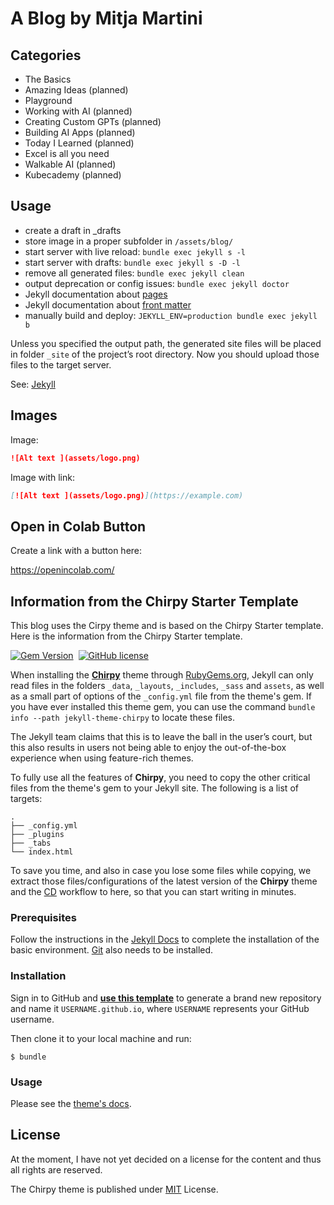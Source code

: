 # A Blog by Mitja Martini

## Categories

- The Basics
- Amazing Ideas (planned)
- Playground
- Working with AI (planned)
- Creating Custom GPTs (planned)
- Building AI Apps (planned)
- Today I Learned (planned)
- Excel is all you need
- Walkable AI (planned)
- Kubecademy (planned)

## Usage

- create a draft in _drafts
- store image in a proper subfolder in `/assets/blog/`
- start server with live reload: `bundle exec jekyll s -l`
- start server with drafts: `bundle exec jekyll s -D -l`
- remove all generated files: `bundle exec jekyll clean`
- output deprecation or config issues: `bundle exec jekyll doctor`
- Jekyll documentation about [pages](https://jekyllrb.com/docs/pages/)
- Jekyll documentation about [front matter](https://jekyllrb.com/docs/front-matter/)
- manually build and deploy: `JEKYLL_ENV=production bundle exec jekyll b`

Unless you specified the output path, the generated site files will be placed in folder `_site` of the project’s root directory. Now you should upload those files to the target server.

See: [Jekyll](https://jekyllrb.com)

## Images

Image:

```markdown
![Alt text ](assets/logo.png)
```

Image with link:

```markdown
[![Alt text ](assets/logo.png)](https://example.com)
```

## Open in Colab Button

Create a link with a button here:

https://openincolab.com/

## Information from the Chirpy Starter Template

This blog uses the Cirpy theme and is based on the Chirpy Starter template. Here is the information from the Chirpy Starter template.

[![Gem Version](https://img.shields.io/gem/v/jekyll-theme-chirpy)][gem]&nbsp;
[![GitHub license](https://img.shields.io/github/license/cotes2020/chirpy-starter.svg?color=blue)][mit]

When installing the [**Chirpy**][chirpy] theme through [RubyGems.org][gem], Jekyll can only read files in the folders
`_data`, `_layouts`, `_includes`, `_sass` and `assets`, as well as a small part of options of the `_config.yml` file
from the theme's gem. If you have ever installed this theme gem, you can use the command
`bundle info --path jekyll-theme-chirpy` to locate these files.

The Jekyll team claims that this is to leave the ball in the user’s court, but this also results in users not being
able to enjoy the out-of-the-box experience when using feature-rich themes.

To fully use all the features of **Chirpy**, you need to copy the other critical files from the theme's gem to your
Jekyll site. The following is a list of targets:

```shell
.
├── _config.yml
├── _plugins
├── _tabs
└── index.html
```

To save you time, and also in case you lose some files while copying, we extract those files/configurations of the
latest version of the **Chirpy** theme and the [CD][CD] workflow to here, so that you can start writing in minutes.

### Prerequisites

Follow the instructions in the [Jekyll Docs](https://jekyllrb.com/docs/installation/) to complete the installation of
the basic environment. [Git](https://git-scm.com/) also needs to be installed.

### Installation

Sign in to GitHub and [**use this template**][use-template] to generate a brand new repository and name it
`USERNAME.github.io`, where `USERNAME` represents your GitHub username.

Then clone it to your local machine and run:

```console
$ bundle
```

### Usage

Please see the [theme's docs](https://github.com/cotes2020/jekyll-theme-chirpy#documentation).

## License

At the moment, I have not yet decided on a license for the content and thus all rights are reserved.

The Chirpy theme is published under [MIT][mit] License.

[gem]: https://rubygems.org/gems/jekyll-theme-chirpy
[chirpy]: https://github.com/cotes2020/jekyll-theme-chirpy/
[use-template]: https://github.com/cotes2020/chirpy-starter/generate
[CD]: https://en.wikipedia.org/wiki/Continuous_deployment
[mit]: https://github.com/cotes2020/chirpy-starter/blob/master/LICENSE
